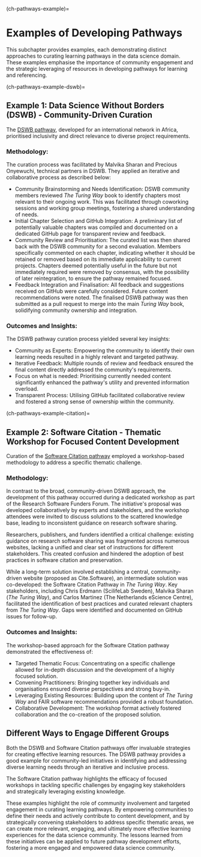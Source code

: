 (ch-pathways-example)=
# Examples of Developing Pathways

This subchapter provides examples, each demonstrating distinct approaches to curating learning pathways in the data science domain.
These examples emphasise the importance of community engagement and the strategic leveraging of resources in developing pathways for learning and referencing.

(ch-pathways-example-dswb)=
## Example 1: Data Science Without Borders (DSWB) - Community-Driven Curation

The [DSWB pathway](https://book.the-turing-way.org/pathways/data-science-without-borders), developed for an international network in Africa, prioritised inclusivity and direct relevance to diverse project requirements.

### Methodology:

The curation process was facilitated by Malvika Sharan and Precious Onyewuchi, technical partners in DSWB. They applied an iterative and collaborative process as described below:

- Community Brainstorming and Needs Identification: DSWB community members reviewed _The Turing Way_ book to identify chapters most relevant to their ongoing work.
This was facilitated through coworking sessions and working group meetings, fostering a shared understanding of needs.
- Initial Chapter Selection and GitHub Integration: A preliminary list of potentially valuable chapters was compiled and documented on a dedicated GitHub page for transparent review and feedback.
- Community Review and Prioritisation: The curated list was then shared back with the DSWB community for a second evaluation.
Members specifically commented on each chapter, indicating whether it should be retained or removed based on its immediate applicability to current projects.
Chapters deemed potentially useful in the future but not immediately required were removed by consensus, with the possibility of later reintegration, to ensure the pathway remained focused.
- Feedback Integration and Finalisation: All feedback and suggestions received on GitHub were carefully considered.
Future content recommendations were noted. The finalised DSWB pathway was then submitted as a pull request to merge into the main _Turing Way_ book, solidifying community ownership and integration.

### Outcomes and Insights:

The DSWB pathway curation process yielded several key insights:

* Community as Experts: Empowering the community to identify their own learning needs resulted in a highly relevant and targeted pathway.
* Iterative Feedback: Multiple rounds of review and feedback ensured the final content directly addressed the community's requirements.
* Focus on what is needed: Prioritising currently needed content significantly enhanced the pathway's utility and prevented information overload.
* Transparent Process: Utilising GitHub facilitated collaborative review and fostered a strong sense of ownership within the community.

(ch-pathways-example-citation)=
## Example 2: Software Citation - Thematic Workshop for Focused Content Development

Curation of the [Software Citation pathway](https://book.the-turing-way.org/pathways/software-citation) employed a workshop-based methodology to address a specific thematic challenge.

### Methodology:

In contrast to the broad, community-driven DSWB approach, the development of this pathway occurred during a dedicated workshop as part of the Research Software Funders Forum.
The initiative's proposal was developed collaboratively by experts and stakeholders, and the workshop attendees were invited to discuss solutions to the scattered knowledge base, leading to inconsistent guidance on research software sharing.

Researchers, publishers, and funders identified a critical challenge: existing guidance on research software sharing was fragmented across numerous websites, lacking a unified and clear set of instructions for different stakeholders.
This created confusion and hindered the adoption of best practices in software citation and preservation.

While a long-term solution involved establishing a central, community-driven website (proposed as Cite.Software), an intermediate solution was co-developed: the Software Citation Pathway in _The Turing Way_.
Key stakeholders, including Chris Erdmann (ScilifeLab Sweden), Malvika Sharan (_The Turing Way_), and Carlos Martinez (The Netherlands eScience Centre), facilitated the identification of best practices and curated relevant chapters from _The Turing Way_.
Gaps were identified and documented on GitHub issues for follow-up.

### Outcomes and Insights:

The workshop-based approach for the Software Citation pathway demonstrated the effectiveness of:

- Targeted Thematic Focus: Concentrating on a specific challenge allowed for in-depth discussion and the development of a highly focused solution.
- Convening Practitioners: Bringing together key individuals and organisations ensured diverse perspectives and strong buy-in.
- Leveraging Existing Resources: Building upon the content of _The Turing Way_ and FAIR software recommendations provided a robust foundation.
- Collaborative Development: The workshop format actively fostered collaboration and the co-creation of the proposed solution.

## Different Ways to Engage Different Groups

Both the DSWB and Software Citation pathways offer invaluable strategies for creating effective learning resources.
The DSWB pathway provides a good example for community-led initiatives in identifying and addressing diverse learning needs through an iterative and inclusive process. 

The Software Citation pathway highlights the efficacy of focused workshops in tackling specific challenges by engaging key stakeholders and strategically leveraging existing knowledge.

These examples highlight the role of community involvement and targeted engagement in curating learning pathways.
By empowering communities to define their needs and actively contribute to content development, and by strategically convening stakeholders to address specific thematic areas, we can create more relevant, engaging, and ultimately more effective learning experiences for the data science community.
The lessons learned from these initiatives can be applied to future pathway development efforts, fostering a more engaged and empowered data science community.
